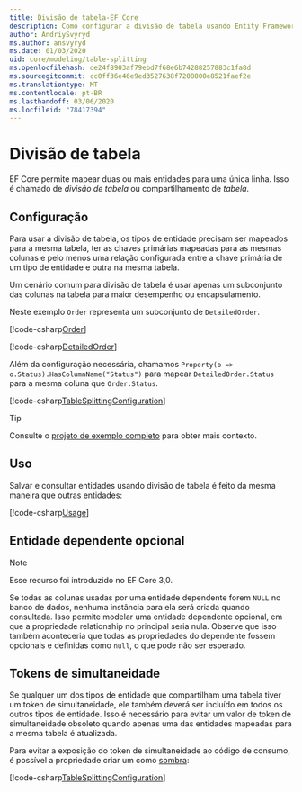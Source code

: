 ```yaml
---
title: Divisão de tabela-EF Core
description: Como configurar a divisão de tabela usando Entity Framework Core
author: AndriySvyryd
ms.author: ansvyryd
ms.date: 01/03/2020
uid: core/modeling/table-splitting
ms.openlocfilehash: de24f8903af79ebd7f68e6b74288257883c1fa8d
ms.sourcegitcommit: cc0ff36e46e9ed3527638f7208000e8521faef2e
ms.translationtype: MT
ms.contentlocale: pt-BR
ms.lasthandoff: 03/06/2020
ms.locfileid: "78417394"
---
```

# <a name="table-splitting"></a>Divisão de tabela

EF Core permite mapear duas ou mais entidades para uma única linha. Isso é chamado de _divisão de tabela_ ou compartilhamento de _tabela_.

## <a name="configuration"></a>Configuração

Para usar a divisão de tabela, os tipos de entidade precisam ser mapeados para a mesma tabela, ter as chaves primárias mapeadas para as mesmas colunas e pelo menos uma relação configurada entre a chave primária de um tipo de entidade e outra na mesma tabela.

Um cenário comum para divisão de tabela é usar apenas um subconjunto das colunas na tabela para maior desempenho ou encapsulamento.

Neste exemplo `Order` representa um subconjunto de `DetailedOrder`.

[!code-csharp[Order](../../../samples/core/Modeling/TableSplitting/Order.cs?name=Order)]

[!code-csharp[DetailedOrder](../../../samples/core/Modeling/TableSplitting/DetailedOrder.cs?name=DetailedOrder)]

Além da configuração necessária, chamamos `Property(o => o.Status).HasColumnName("Status")` para mapear `DetailedOrder.Status` para a mesma coluna que `Order.Status`.

[!code-csharp[TableSplittingConfiguration](../../../samples/core/Modeling/TableSplitting/TableSplittingContext.cs?name=TableSplitting)]

> [!TIP]
> Consulte o [projeto de exemplo completo](https://github.com/dotnet/EntityFramework.Docs/tree/master/samples/core/Modeling/TableSplitting) para obter mais contexto.

## <a name="usage"></a>Uso

Salvar e consultar entidades usando divisão de tabela é feito da mesma maneira que outras entidades:

[!code-csharp[Usage](../../../samples/core/Modeling/TableSplitting/Program.cs?name=Usage)]

## <a name="optional-dependent-entity"></a>Entidade dependente opcional

> [!NOTE]
> Esse recurso foi introduzido no EF Core 3,0.

Se todas as colunas usadas por uma entidade dependente forem `NULL` no banco de dados, nenhuma instância para ela será criada quando consultada. Isso permite modelar uma entidade dependente opcional, em que a propriedade relationship no principal seria nula. Observe que isso também aconteceria que todas as propriedades do dependente fossem opcionais e definidas como `null`, o que pode não ser esperado.

## <a name="concurrency-tokens"></a>Tokens de simultaneidade

Se qualquer um dos tipos de entidade que compartilham uma tabela tiver um token de simultaneidade, ele também deverá ser incluído em todos os outros tipos de entidade. Isso é necessário para evitar um valor de token de simultaneidade obsoleto quando apenas uma das entidades mapeadas para a mesma tabela é atualizada.

Para evitar a exposição do token de simultaneidade ao código de consumo, é possível a propriedade criar um como [sombra](xref:core/modeling/shadow-properties):

[!code-csharp[TableSplittingConfiguration](../../../samples/core/Modeling/TableSplitting/TableSplittingContext.cs?name=ConcurrencyToken&highlight=2)]
